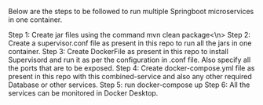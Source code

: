 Below are the steps to be followed to run multiple Springboot microservices in one container.

Step 1: Create jar files using the command mvn clean package<\n>
Step 2: Create a supervisor.conf file as present in this repo to run all the jars in one container.
Step 3: Create DockerFile as present in this repo to install Supervisord and run it as per the configuration in .conf file.
        Also specify all the ports that are to be exposed.
Step 4: Create docker-compose.yml file as present in this repo with this combined-service and also any other required Database or other services.
Step 5: run docker-compose up
Step 6: All the services can be monitored in Docker Desktop.
